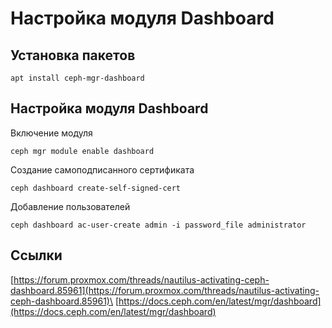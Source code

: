 # Настройка модуля Dashboard

## Установка пакетов

```shell
apt install ceph-mgr-dashboard
```

## Настройка модуля Dashboard

Включение модуля

```
ceph mgr module enable dashboard
```

Создание самоподписанного сертификата

```
ceph dashboard create-self-signed-cert
```

Добавление пользователей

```
ceph dashboard ac-user-create admin -i password_file administrator
```

## Ссылки

[https://forum.proxmox.com/threads/nautilus-activating-ceph-dashboard.85961](https://forum.proxmox.com/threads/nautilus-activating-ceph-dashboard.85961)\
[https://docs.ceph.com/en/latest/mgr/dashboard](https://docs.ceph.com/en/latest/mgr/dashboard)
